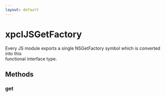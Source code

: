 ```yaml
---
layout: default
---
```


# xpcIJSGetFactory #
  
Every JS module exports a single NSGetFactory symbol which is converted into this  
functional interface type.  
  

## Methods ##

### get ###

